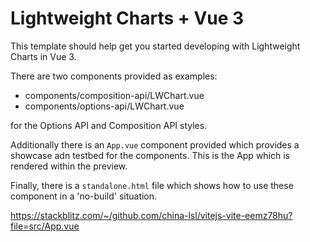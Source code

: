 # Lightweight Charts + Vue 3

This template should help get you started developing with Lightweight Charts in Vue 3.

There are two components provided as examples:

- components/composition-api/LWChart.vue
- components/options-api/LWChart.vue

for the Options API and Composition API styles.

Additionally there is an `App.vue` component provided which provides a showcase adn testbed for the components. This is the App which is rendered within the preview.

Finally, there is a `standalone.html` file which shows how to use these component in a 'no-build' situation.


https://stackblitz.com/~/github.com/china-lsl/vitejs-vite-eemz78hu?file=src/App.vue